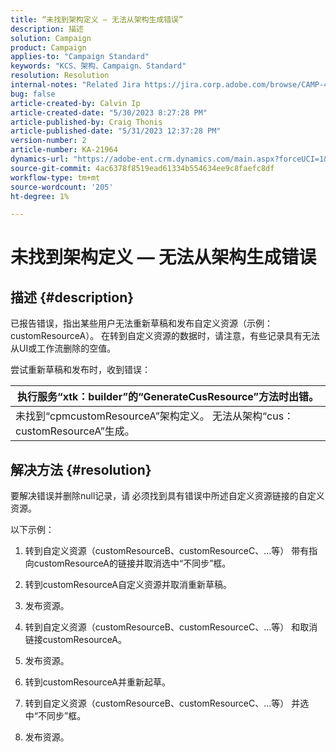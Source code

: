 ```yaml
---
title: “未找到架构定义 — 无法从架构生成错误”
description: 描述
solution: Campaign
product: Campaign
applies-to: "Campaign Standard"
keywords: "KCS、架构、Campaign、Standard"
resolution: Resolution
internal-notes: "Related Jira https://jira.corp.adobe.com/browse/CAMP-48246"
bug: false
article-created-by: Calvin Ip
article-created-date: "5/30/2023 8:27:28 PM"
article-published-by: Craig Thonis
article-published-date: "5/31/2023 12:37:28 PM"
version-number: 2
article-number: KA-21964
dynamics-url: "https://adobe-ent.crm.dynamics.com/main.aspx?forceUCI=1&pagetype=entityrecord&etn=knowledgearticle&id=5439f063-28ff-ed11-8f6e-6045bd006268"
source-git-commit: 4ac6378f8519ead61334b554634ee9c8faefc8df
workflow-type: tm+mt
source-wordcount: '205'
ht-degree: 1%

---
```


# 未找到架构定义 — 无法从架构生成错误

## 描述 {#description}


已报告错误，指出某些用户无法重新草稿和发布自定义资源（示例：customResourceA）。 在转到自定义资源的数据时，请注意，有些记录具有无法从UI或工作流删除的空值。



尝试重新草稿和发布时，收到错误：


| 执行服务“xtk：builder”的“GenerateCusResource”方法时出错。 |
| --- |
| 未找到“cpmcustomResourceA”架构定义。 无法从架构“cus：customResourceA”生成。 |





## 解决方法 {#resolution}


要解决错误并删除null记录，请<b> </b>必须找到具有错误中所述自定义资源链接的自定义资源。

以下示例：

1) 转到自定义资源（customResourceB、customResourceC、...等） 带有指向customResourceA的链接并取消选中“不同步”框。

2) 转到customResourceA自定义资源并取消重新草稿。

3) 发布资源。

4) 转到自定义资源（customResourceB、customResourceC、...等） 和取消链接customResourceA。

5) 发布资源。

6) 转到customResourceA并重新起草。

7) 转到自定义资源（customResourceB、customResourceC、...等） 并选中“不同步”框。

8) 发布资源。
